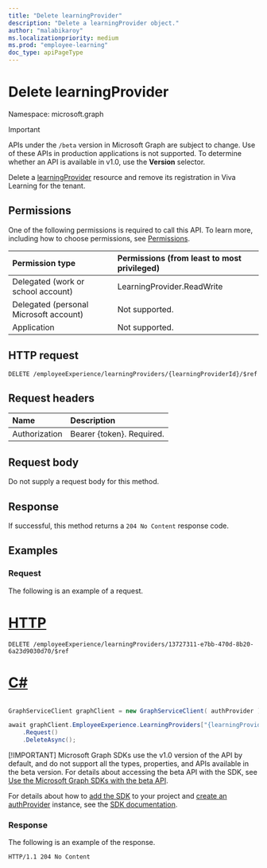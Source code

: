 ```yaml
---
title: "Delete learningProvider"
description: "Delete a learningProvider object."
author: "malabikaroy"
ms.localizationpriority: medium
ms.prod: "employee-learning"
doc_type: apiPageType
---
```


# Delete learningProvider
Namespace: microsoft.graph

> [!IMPORTANT]
> APIs under the `/beta` version in Microsoft Graph are subject to change. Use of these APIs in production applications is not supported. To determine whether an API is available in v1.0, use the **Version** selector.

Delete a [learningProvider](../resources/learningprovider.md) resource and remove its registration in Viva Learning for the tenant.

## Permissions
One of the following permissions is required to call this API. To learn more, including how to choose permissions, see [Permissions](/graph/permissions-reference).

|Permission type|Permissions (from least to most privileged)|
|:---|:---|
|Delegated (work or school account)|LearningProvider.ReadWrite|
|Delegated (personal Microsoft account)|Not supported.|
|Application|Not supported.|

## HTTP request

<!-- {
  "blockType": "ignored"
}
-->
``` http
DELETE /employeeExperience/learningProviders/{learningProviderId}/$ref
```

## Request headers
|Name|Description|
|:---|:---|
|Authorization|Bearer {token}. Required.|

## Request body
Do not supply a request body for this method.

## Response

If successful, this method returns a `204 No Content` response code.

## Examples

### Request
The following is an example of a request.

# [HTTP](#tab/http)
<!-- {
  "blockType": "request",
  "name": "delete_learningprovider"
}
-->
``` http
DELETE /employeeExperience/learningProviders/13727311-e7bb-470d-8b20-6a23d9030d70/$ref
```

# [C#](#tab/csharp)

```csharp

GraphServiceClient graphClient = new GraphServiceClient( authProvider );

await graphClient.EmployeeExperience.LearningProviders["{learningProvider-id}"].Reference
	.Request()
	.DeleteAsync();

```


 [!IMPORTANT]
 Microsoft Graph SDKs use the v1.0 version of the API by default, and do not support all the types, properties, and APIs available in the beta version. For details about accessing the beta API with the SDK, see [Use the Microsoft Graph SDKs with the beta API](/graph/sdks/use-beta).

 For details about how to [add the SDK](/graph/sdks/sdk-installation) to your project and [create an authProvider](/graph/sdks/choose-authentication-providers) instance, see the [SDK documentation](/graph/sdks/sdks-overview).

### Response
The following is an example of the response.
<!-- {
  "blockType": "response",
  "truncated": true
}
-->
``` http
HTTP/1.1 204 No Content
```

